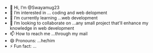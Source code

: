 - 👋 Hi, I’m @Swayamug23
- 👀 I’m interested in ... coding and web delopment
- 🌱 I’m currently learning ...web development 
- 💞️ I’m looking to collaborate on ...any small project that'll enhance my knowledge in web development
- 📫 How to reach me ...through my mail
- 😄 Pronouns: ...he/him
- ⚡ Fun fact: ...

<!---
Swayamug23/Swayamug23 is a ✨ special ✨ repository because its `README.md` (this file) appears on your GitHub profile.
You can click the Preview link to take a look at your changes.
--->
